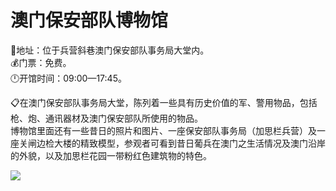 # 澳门保安部队博物馆  
📍地址：位于兵营斜巷澳门保安部队事务局大堂内。  
💰门票：免费。  
🕛开馆时间：09:00—17:45。  

📋在澳门保安部队事务局大堂，陈列着一些具有历史价值的军、警用物品，包括枪、炮、通讯器材及澳门保安部队所使用的物品。  
博物馆里面还有一些昔日的照片和图片、一座保安部队事务局（加思栏兵营）及一座关闸边检大楼的精致模型，参观者可看到昔日葡兵在澳门之生活情况及澳门沿岸的外貌，以及加思栏花园一带粉红色建筑物的特色。  

![](https://i.postimg.cc/T1hpmfWM/202201212155486.png)  
